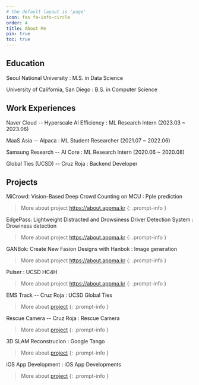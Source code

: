 ```yaml
---
# the default layout is 'page'
icon: fas fa-info-circle
order: 4
title: About Me
pin: true
toc: true
---
```



## Education
Seoul National University
: M.S. in Data Science

University of California, San Diego
: B.S. in Computer Science 

## Work Experiences
Naver Cloud -- Hyperscale AI Efficiency
: ML Research Intern (2023.03 ~ 2023.06)

MaaS Asia -- Alpaca
: ML Student Researcher (2021.07 ~ 2022.06)

Samsung Research -- AI Core
: ML Research Intern (2020.06 ~ 2020.08)

Global Ties (UCSD) -- Cruz Roja
: Backend Developer

## Projects

MiCrowd: Vision-Based Deep Crowd Counting on MCU
: Pple prediction

> More about project <https://about.appma.kr>
{: .prompt-info }


EdgePass: Lightweight Distracted and Drowsiness Driver Detection System
: Drowiness detection

> More about project <https://about.appma.kr>
{: .prompt-info }



GANBok: Create New Fasion Designs with Hanbok
: Image generation

> More about project <https://about.appma.kr>
{: .prompt-info }

Pulser
: UCSD HC4H

> More about project <https://about.appma.kr>
{: .prompt-info }



EMS Track -- Cruz Roja
: UCSD Global Ties

> More about [project](/posts/emstrack/)
{: .prompt-info }



Rescue Camera -- Cruz Roja
: Rescue Camera

> More about [project](/posts/rescue-camera/)
{: .prompt-info }



3D SLAM Reconstrucion
: Google Tango

> More about [project](/posts/3d-reconstruction/)
{: .prompt-info }



iOS App Development
: iOS App Developments

> More about [project](/posts/ios-app-development/)
{: .prompt-info }



<!-- > Add Markdown syntax content to file `_tabs/about.md`{: .filepath } and it will show up on this page.
{: .prompt-tip } -->

